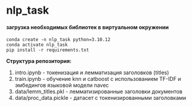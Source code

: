 # nlp_task
#### загрузка необходимых библиотек в виртуальном окружении

    
    conda create -n nlp_task python=3.10.12
    conda activate nlp_task
    pip install -r requirements.txt
    

__Структура репозитория:__
1. intro.ipynb - токенизация и лемматизация заголовков (titles)
2. train.ipynb - обучение knn и catboost с использованием TF-IDF и эмбедингов языковой модели navec
3. data/lemm_titles.pkl  - лемматизированные заголовки документов
4. data/proc_data.pickle - датасет с токенизированными заголовками

